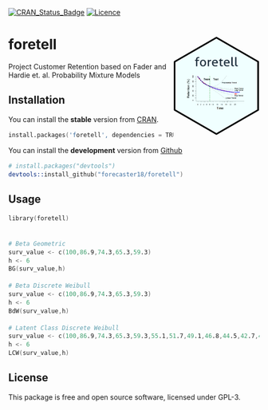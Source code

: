 [![CRAN_Status_Badge](https://www.r-pkg.org/badges/version/foretell)](https://cran.r-project.org/package=foretell)
[![Licence](https://img.shields.io/badge/license-GPL--3-blue.svg)](https://www.gnu.org/licenses/gpl-3.0.en.html)

foretell <img src="logo/foretell.png" align="right" height="200"/>
==========================================================

Project Customer Retention based on Fader and Hardie et. al. Probability Mixture Models


## Installation
You can install the **stable** version from
[CRAN](https://cran.r-project.org/package=foretell).


```s
install.packages('foretell', dependencies = TRUE)
```

You can install the **development** version from
[Github](https://github.com/forecaster18/foretell)

```s
# install.packages("devtools")
devtools::install_github("forecaster18/foretell")
```
## Usage

```s
library(foretell)


# Beta Geometric
surv_value <- c(100,86.9,74.3,65.3,59.3)
h <- 6
BG(surv_value,h)

# Beta Discrete Weibull
surv_value <- c(100,86.9,74.3,65.3,59.3)
h <- 6
BdW(surv_value,h)

# Latent Class Discrete Weibull
surv_value <- c(100,86.9,74.3,65.3,59.3,55.1,51.7,49.1,46.8,44.5,42.7,40.9,39.4)
h <- 6
LCW(surv_value,h)


```

## License

This package is free and open source software, licensed under GPL-3.
